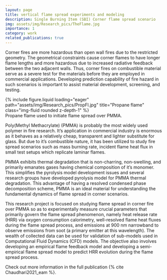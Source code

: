 ```yaml
---
layout: page
title: vertical flame spread experiments and modeling
description: Single Burning Item (SBI) Corner flame spread scenario
img: assets/img/Research_pics/TheFlame.jpg
importance: 1
category: work
related_publications: true
---
```


Corner fires are more hazardous than open wall fires due to the restricted geometry. The geometrical constraints cause corner flames to have longer flame lengths and more hazardous due to increased radiative feedback between the two adjacent walls. Thus, corner fires on combustible material serve as a severe test for the materials before they are employed in commercial applications. Developing prediction capability of fire hazard in such scenarios is important to assist material development, screening, and testing.

<div class="row">
    <div class="col-sm mt-3 mt-md-0">
        {% include figure.liquid loading="eager" path="assets/img/Research_pics/PropFl.jpg" title="Propane flame" class="img-fluid rounded z-depth-1" %}
    </div>
</div>
<div class="caption">
    Propane flame used to initiate flame spread over PMMA.
</div>

Poly(Methyl Methacrylate) (PMMA) is probably the most widely used polymer in fire research. It’s application in commercial industry is enormous as it behaves as a relatively cheap, transparent and lighter substitute for glass. But due to it’s combustible nature, it has been utilized to study fire spread scenarios such as mass burning rate, incident flame heat flux in small test setups which replicate laminar flames.

PMMA exhibits thermal degradation that is non-charring, non-swelling, and primarily emanates gases having chemical composition of it’s monomer. This simplifies the pyrolysis model development issues and several research groups have developed pyrolysis model for PMMA thermal degradation. This advantage of having a resolved condensed phase decomposition scheme, PMMA is an ideal material for understanding the fundamental dynamics of flame spread in corner scenarios.

This research project is focused on studying flame spread in corner fire over PMMA so as to experimentally measure crucial parameters that primarily govern the flame spread phenomenon, namely heat release rate (HRR) via oxygen consumption calorimetry, well-resolved flame heat fluxes during the flame spread process, and emissions at 900 nm narrowband to observe emissions from soot (a primary emitter at this wavelength). The wealth of collected data can be used for validation of sub-models used in Computational Fluid Dynamics (CFD) models. The objective also involves developing an empirical flame feedback model and developing a semi-empirical flame spread model to predict HRR evolution during the flame spread process.

Check out more information in the full publication {% cite Chaudhari2021_eam %}.
